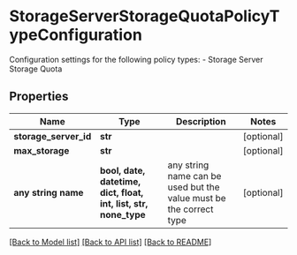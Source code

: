 # StorageServerStorageQuotaPolicyTypeConfiguration

Configuration settings for the following policy types: - Storage Server Storage Quota 

## Properties
Name | Type | Description | Notes
------------ | ------------- | ------------- | -------------
**storage_server_id** | **str** |  | [optional] 
**max_storage** | **str** |  | [optional] 
**any string name** | **bool, date, datetime, dict, float, int, list, str, none_type** | any string name can be used but the value must be the correct type | [optional]

[[Back to Model list]](../README.md#documentation-for-models) [[Back to API list]](../README.md#documentation-for-api-endpoints) [[Back to README]](../README.md)


